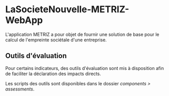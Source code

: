 # LaSocieteNouvelle-METRIZ-WebApp

L'application METRIZ a pour objet de fournir une solution de base pour le calcul de l'empreinte sociétale d'une entreprise.

## Outils d'évaluation

Pour certains indicateurs, des outils d'évaluation sont mis à disposition afin de faciliter la déclaration des impacts directs.

Les scripts des outils sont disponibles dans le dossier *components > assessments*.
